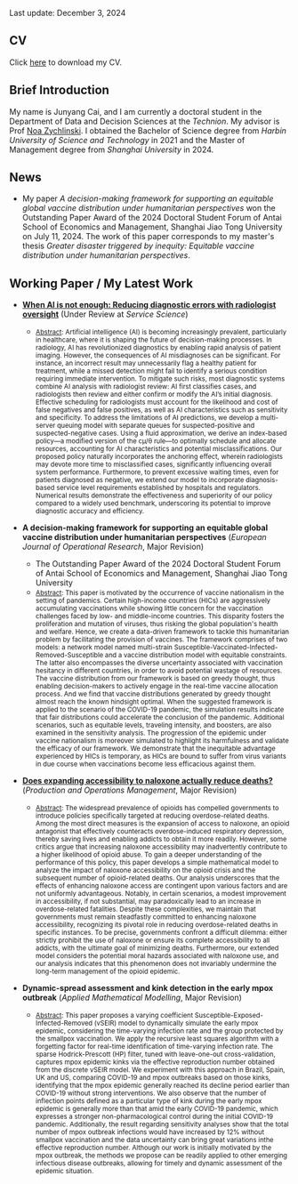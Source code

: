 Last update: December 3, 2024

## CV
Click [here](https://raw.githubusercontent.com/cai-junyang/cai-junyang.github.io/main/cjy-cv.pdf) to download my CV. 

## Brief Introduction
My name is Junyang Cai, and I am currently a doctoral student in the Department of Data and Decision Sciences at the *Technion*. My advisor is Prof [Noa Zychlinski](https://noazy.net.technion.ac.il/). I obtained the Bachelor of Science degree from *Harbin University of Science and Technology* in 2021 and the Master of Management degree from *Shanghai University* in 2024. 

## News
- My paper *A decision-making framework for supporting an equitable global vaccine distribution under humanitarian perspectives* won the Outstanding Paper Award of the 2024 Doctoral Student Forum of Antai School of Economics and Management, Shanghai Jiao Tong University on July 11, 2024. The work of this paper corresponds to my master's thesis *Greater disaster triggered by inequity: Equitable vaccine distribution under humanitarian perspectives*.

## Working Paper / My Latest Work

- **[When AI is not enough: Reducing diagnostic errors with radiologist oversight](https://papers.ssrn.com/sol3/papers.cfm?abstract_id=5037549)** (Under Review at *Service Science*)
   - <small><u>Abstract</u>: Artificial intelligence (AI) is becoming increasingly prevalent, particularly in healthcare, where it is shaping the future of decision-making processes. In radiology, AI has revolutionized diagnostics by enabling rapid analysis of patient imaging. However, the consequences of AI misdiagnoses can be significant. For instance, an incorrect result may unnecessarily flag a healthy patient for treatment, while a missed detection might fail to identify a serious condition requiring immediate intervention. To mitigate such risks, most diagnostic systems combine AI analysis with radiologist review: AI first classifies cases, and radiologists then review and either confirm or modify the AI’s initial diagnosis. Effective scheduling for radiologists must account for the likelihood and cost of false negatives and false positives, as well as AI characteristics such as sensitivity and specificity.
To address the limitations of AI predictions, we develop a multi-server queuing model with separate queues for suspected-positive and suspected-negative cases. Using a fluid approximation, we derive an index-based policy—a modified version of the cµ/θ rule—to optimally schedule and allocate resources, accounting for AI characteristics and potential misclassifications. Our proposed policy naturally incorporates the anchoring effect, wherein radiologists may devote more time to misclassified cases, significantly influencing overall system performance. Furthermore, to prevent excessive waiting times, even for patients diagnosed as negative, we extend our model to incorporate diagnosis-based service level requirements established by hospitals and regulators. Numerical results demonstrate the effectiveness and superiority of our policy compared to a widely used benchmark, underscoring its potential to improve diagnostic accuracy and efficiency.</small>

- **A decision-making framework for supporting an equitable global vaccine distribution under humanitarian perspectives** (*European Journal of Operational Research*, Major Revision)
  - The Outstanding Paper Award of the 2024 Doctoral Student Forum of Antai School of Economics and Management, Shanghai Jiao Tong University
  - <small><u>Abstract</u>: This paper is motivated by the occurrence of vaccine nationalism in the setting of pandemics. Certain high-income countries (HICs) are aggressively accumulating vaccinations while showing little concern for the vaccination challenges faced by low- and middle-income countries. This disparity fosters the proliferation and mutation of viruses, thus risking the global population's health and welfare. Hence, we create a data-driven framework to tackle this humanitarian problem by facilitating the provision of vaccines. The framework comprises of two models: a network model named multi-strain Susceptible-Vaccinated-Infected-Removed-Susceptible and a vaccine distribution model with equitable constraints. The latter also encompasses the diverse uncertainty associated with vaccination hesitancy in different countries, in order to avoid potential wastage of resources. The vaccine distribution from our framework is based on greedy thought, thus enabling decision-makers to actively engage in the real-time vaccine allocation process. And we find that vaccine distributions generated by greedy thought almost reach the known hindsight optimal. When the suggested framework is applied to the scenario of the COVID-19 pandemic, the simulation results indicate that fair distributions could accelerate the conclusion of the pandemic. Additional scenarios, such as equitable levels, traveling intensity, and boosters, are also examined in the sensitivity analysis. The progression of the epidemic under vaccine nationalism is moreover simulated to highlight its harmfulness and validate the efficacy of our framework. We demonstrate that the inequitable advantage experienced by HICs is temporary, as HICs are bound to suffer from virus variants in due course when vaccinations become less efficacious against them.</small>

- **[Does expanding accessibility to naloxone actually reduce deaths?](https://papers.ssrn.com/sol3/papers.cfm?abstract_id=4921020)** (*Production and Operations Management*,  Major Revision)
   - <small><u>Abstract</u>: The widespread prevalence of opioids has compelled governments to introduce policies specifically targeted at reducing overdose-related deaths. Among the most direct measures is the expansion of access to naloxone, an opioid antagonist that effectively counteracts overdose-induced respiratory depression, thereby saving lives and enabling addicts to obtain it more readily. However, some critics argue that increasing naloxone accessibility may inadvertently contribute to a higher likelihood of opioid abuse. To gain a deeper understanding of the performance of this policy, this paper develops a simple mathematical model to analyze the impact of naloxone accessibility on the opioid crisis and the subsequent number of opioid-related deaths. Our analysis underscores that the effects of enhancing naloxone access are contingent upon various factors and are not uniformly advantageous. Notably, in certain scenarios, a modest improvement in accessibility, if not substantial, may paradoxically lead to an increase in overdose-related fatalities. Despite these complexities, we maintain that governments must remain steadfastly committed to enhancing naloxone accessibility, recognizing its pivotal role in reducing overdose-related deaths in specific instances. To be precise, governments confront a difficult dilemma: either strictly prohibit the use of naloxone or ensure its complete accessibility to all addicts, with the ultimate goal of minimizing deaths. Furthermore, our extended model considers the potential moral hazards associated with naloxone use, and our analysis indicates that this phenomenon does not invariably undermine the long-term management of the opioid epidemic.</small>

- **Dynamic-spread assessment and kink detection in the early mpox outbreak** (*Applied Mathematical Modelling*, Major Revision)
    - <small><u>Abstract</u>: This paper proposes a varying coefficient Susceptible-Exposed-Infected-Removed (vSEIR) model to dynamically simulate the early mpox epidemic, considering the time-varying infection rate and the group protected by the smallpox vaccination. We apply the recursive least squares algorithm with a forgetting factor for real-time identification of time-varying infection rate. The sparse Hodrick-Prescott (HP) filter, tuned with leave-one-out cross-validation, captures mpox epidemic kinks via the effective reproduction number obtained from the discrete vSEIR model. We experiment with this approach in Brazil, Spain, UK and US, comparing COVID-19 and mpox outbreaks based on those kinks, identifying that the mpox epidemic generally reached its decline period earlier than COVID-19 without strong interventions. We also observe that the number of inflection points defined as a particular type of kink during the early mpox epidemic is generally more than that amid the early COVID-19 pandemic, which expresses a stronger non-pharmacological control during the initial COVID-19 pandemic. Additionally, the result regarding sensitivity analyses show that the total number of mpox outbreak infections would have increased by 12% without smallpox vaccination and the data uncertainty can bring great variations inthe effective reproduction number. Although our work is initially motivated by the mpox outbreak, the methods we propose can be readily applied to other emerging infectious disease outbreaks, allowing for timely and dynamic assessment of the epidemic situation.</small>


